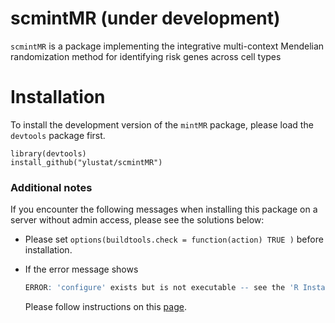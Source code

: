 # scmintMR (under development)

`scmintMR` is a package implementing the integrative multi-context Mendelian randomization method for identifying risk genes across cell types

Installation
============

To install the development version of the `mintMR` package, please load the `devtools` package first. 

```
library(devtools)
install_github("ylustat/scmintMR")
```

### Additional notes

If you encounter the following messages when installing this package on a server without admin access, please see the solutions below:

- Please set `options(buildtools.check = function(action) TRUE )` before installation.

- If the error message shows

  ```R
  ERROR: 'configure' exists but is not executable -- see the 'R Installation and Administration Manual'
  ```

  Please follow instructions on this [page](https://vsoch.github.io/2013/install-r-packages-that-require-compilation-on-linux-without-sudo/).



